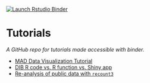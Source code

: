   <!-- badges: start -->
  [![Launch Rstudio Binder](http://mybinder.org/badge_logo.svg)](https://mybinder.org/v2/gh/raynamharris/tutorials/master?urlpath=rstudio)
  <!-- badges: end -->

  
# Tutorials

_A GitHub repo for tutorials made accessible with binder._


- [MAD Data Visualization Tutorial](./2020-02-26-MADdataviz.md)  
- [DIB R code vs. R function vs. Shiny app](./2020-05-04-shinyMPG/README.md)
- [Re-analysis of public data with `recount3`](https://github.com/raynamharris/tutorials/blob/master/recount3/recount3-mouse.R)
